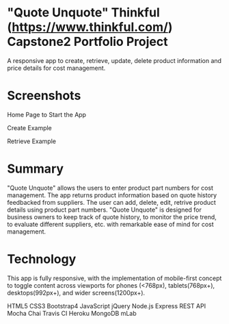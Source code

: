 #	"Quote Unquote" Thinkful (https://www.thinkful.com/) Capstone2 Portfolio Project
A responsive app to create, retrieve, update, delete product information and price details for cost management. 

#	Screenshots
Home Page to Start the App

Create Example

Retrieve Example

#	Summary
"Quote Unquote" allows the users to enter product part numbers for cost management. The app returns product information based on quote history feedbacked from suppliers. The user can add, delete, edit, retrive product details using product part numbers. "Quote Unquote" is designed for business owners to keep track of quote history, to monitor the price trend, to evaluate different suppliers, etc. with remarkable ease of mind for cost management.     

#	Technology
This app is fully responsive, with the implementation of mobile-first concept to toggle content across viewports for phones (<768px), tablets(768px+), desktops(992px+), and wider screens(1200px+).

HTML5
CSS3
Bootstrap4
JavaScript
jQuery
Node.js
Express
REST API
Mocha 
Chai
Travis CI
Heroku
MongoDB
mLab

